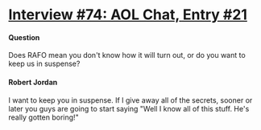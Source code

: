 # [Interview #74: AOL Chat, Entry #21](https://www.theoryland.com/intvmain.php?i=74#21)

#### Question

Does RAFO mean you don't know how it will turn out, or do you want to keep us in suspense?

#### Robert Jordan

I want to keep you in suspense. If I give away all of the secrets, sooner or later you guys are going to start saying "Well I know all of this stuff. He's really gotten boring!"

